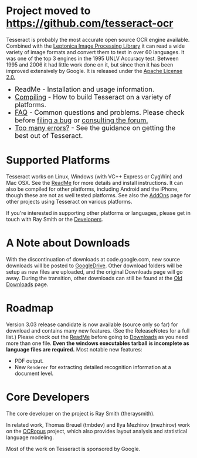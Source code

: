 # Project moved to https://github.com/tesseract-ocr #

Tesseract is probably the most accurate open source OCR engine available. Combined with the [Leptonica Image Processing Library](http://leptonica.com) it can read a wide variety of image formats and convert them to text in over 60 languages. It was one of the top 3 engines in the 1995 UNLV Accuracy test. Between 1995 and 2006 it had little work done on it, but since then it has been improved extensively by Google. It is released under the [Apache License 2.0.](http://www.apache.org/licenses/LICENSE-2.0)

<font size='4'>
<ul><li>ReadMe - Installation and usage information.<br>
</li><li><a href='Compiling.md'>Compiling</a> - How to build Tesseract on a variety of platforms.<br>
</li><li><a href='FAQ.md'>FAQ</a> - Common questions and problems. Please check before <a href='http://code.google.com/p/tesseract-ocr/issues/list'>filing a bug</a> or <a href='https://groups.google.com/forum/?fromgroups#!forum/tesseract-ocr'>consulting the forum.</a>
</li><li><a href='ImproveQuality.md'>Too many errors?</a> - See the guidance on getting the best out of Tesseract.<br>
</font></li></ul>

# Supported Platforms #

Tesseract works on Linux, Windows (with VC++ Express or CygWin) and Mac OSX. See the [ReadMe](ReadMe.md) for more details and install instructions. It can also be compiled for other platforms, including Android and the iPhone, though these are not as well tested platforms. See also the [AddOns](AddOns.md) page for other projects using Tesseract on various platforms.

If you're interested in supporting other platforms or languages, please get in touch with Ray Smith or the [Developers](https://groups.google.com/forum/?fromgroups#!forum/tesseract-dev).

# A Note about Downloads #

With the discontinuation of downloads at code.google.com, new source downloads will be posted to [GoogleDrive](https://drive.google.com/folderview?id=0B7l10Bj_LprhQnpSRkpGMGV2eE0&usp=sharing). Other download folders will be setup as new files are uploaded, and the original Downloads page will go away. During the transition, other downloads can still be found at the [Old Downloads](https://code.google.com/p/tesseract-ocr/downloads/list) page.

# Roadmap #

Version 3.03 release candidate is now available (source only so far) for download and contains many new features. (See the ReleaseNotes for a full list.) Please check out the [ReadMe](http://code.google.com/p/tesseract-ocr/wiki/ReadMe) before going to  [Downloads](http://code.google.com/p/tesseract-ocr/downloads/list) as you need more than one file. **Even the windows executables tarball is incomplete as language files are required.** Most notable new features:

  * PDF output.
  * New `Renderer` for extracting detailed recognition information at a document level.

# Core Developers #

The core developer on the project is Ray Smith (theraysmith).

In related work, Thomas Breuel (tmbdev) and Ilya Mezhirov (mezhirov) work on the [OCRopus](http://www.ocropus.org/) project, which also provides layout analysis and statistical language modeling.

Most of the work on Tesseract is sponsored by Google.